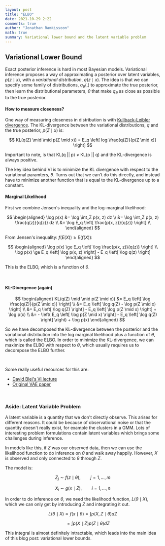 ```yaml
---
layout: post
title: "ELBO"
date: 2021-10-29 2:22
comments: true
author: "Jonathan Ramkissoon"
math: true
summary: Variational lower bound and the latent variable problem 
---
```


## Variational Lower Bound

Exact posterior inference is hard in most Bayesian models. Variational inference proposes a way of approximating a posterior over latent variables, $p(z \mid x)$, with a _variational distribution_, $q(z \mid x)$. The idea is that we can specify some family of distributions, $q_{\theta}(.)$ to approximate the true posterior, then learn the distributional parameters, $\theta$ that make $q_{\theta}$ as close as possible to the true posterior. 

#### How to measure closeness? 

One way of measuring closeness in distribution is with [Kullback-Leibler divergence](https://en.wikipedia.org/wiki/Kullback–Leibler_divergence). The KL-divergence between the variational distributions, $q$ and the true posterior, $p(Z \mid x)$ is: 

$$ KL(q(Z) \mid \mid p(Z \mid x)) = E_q \left[ log \frac{q(Z)}{p(Z \mid x)} \right] $$

Important to note, is that KL(q \|\| p) $\ne$ KL(p \|\| q) and the KL-divergence is always positive. 

The key idea behind VI is to minimize the KL divergence with respect to the variational paramters, $\theta$. Turns out that we can't do this directly, and instead have to minimize another function that is equal to the KL-divergence up to a constant. 


#### Marginal Likelihood

First we combine Jensen's inequality and the log-marginal likelihood: 


$$
\begin{aligned}
\log p(x) &= \log \int_Z p(x, z) dz \\
&= \log \int_Z p(x, z) \frac{q(z)}{q(z)} dz \\
&= \log E_q \left[ \frac{p(x, z)}{q(z)} \right] \\
\end{aligned}
$$


From Jensen's inequality: $f(E(X)) \ge E(f(X))$:

$$
\begin{aligned}
\log p(x) \ge E_q \left[ \log \frac{p(x, z)}{q(z)} \right] \\
\log p(x) \ge E_q \left[ \log p(x, z) \right] - E_q \left[ \log q(z) \right]
\end{aligned}
$$

This is the ELBO, which is a function of $\theta$. 

&nbsp;

#### KL-Divergence (again)

$$ 
\begin{aligned}
KL(q(Z) \mid \mid p(Z \mid x)) &= E_q \left[ \log \frac{q(Z)}{p(Z \mid x)} \right] \\
&= E_q \left[ \log q(Z) - \log p(Z \mid x) \right] \\
&= E_q \left[ \log q(Z) \right] - E_q \left[ \log p(Z \mid x) \right] + \log p(x) \\
&= - \left( E_q \left[ \log p(Z \mid x) \right] - E_q \left[ \log q(Z) \right] \right) + \log p(x)
\end{aligned}
$$

So we have decomposed the KL-divergence between the posterior and the variational distribution into the log marginal likelihood plus a function of $\theta$, which is called the ELBO. In order to minimize the KL-divergence, we can maximize the ELBO with respect to $\theta$, which usually requires us to decompose the ELBO further. 

&nbsp;

Some really useful resources for this are: 

- [David Blei's VI lecture](https://www.cs.princeton.edu/courses/archive/fall11/cos597C/lectures/variational-inference-i.pdf)
- [Original VAE paper](https://arxiv.org/pdf/1312.6114.pdf)


&nbsp;

### Aside: Latent Variable Problem 

A latent variable is a quantity that we don't directly observe. This arises for different reasons. It could be because of observational noise or that the quantity doesn't really exist, for example the clusters in a GMM. Lots of interesting problem formulations contain latent variables which brings some challenges during inference. 

In models like this, if $Z$ was our observed data, then we can use the likelihood function to do inference on $\theta$ and walk away happily. However, $X$ is observed and only connected to $\theta$ through $Z$. 

The model is: 

$$ Z_j \sim f(z \mid \theta), \qquad j = 1, ..., m $$

$$ X_i \sim g(x \mid Z), \qquad i = 1, ..., n $$

In order to do inference on $\theta$, we need the likelihood function, $L(\theta \mid X)$, which we can only get by introducing $Z$ and integrating it out. 

$$ L(\theta \mid X) \propto f(x \mid \theta) = \int p(X, Z \mid \theta) dZ $$

$$ \qquad = \int p(X \mid Z) p(Z \mid \theta) dZ $$


This integral is almost definitely intractable, which leads into the main idea of this blog post: variational lower bounds. 